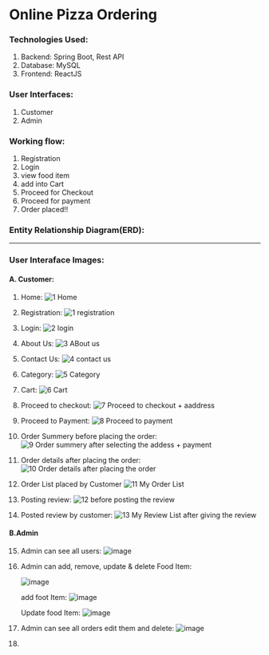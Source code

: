 <h1> Online Pizza Ordering </h1>

 <h3>Technologies Used:</h3>
 <ol>
    <li>Backend: Spring Boot, Rest API</li>
     <li>Database: MySQL</li>
     <li>Frontend: ReactJS</li>
   </ol>

 <h3>User Interfaces:</h3>
 <ol>
     <li>Customer</li>
     <li>Admin</li>
   </ol>
<!-- <br> -->
 <h3>Working flow:</h3>
  <ol>
    <li>Registration</li>
    <li>Login</li>
    <li>view food item </li>
    <li>add into Cart</li>
    <li>Proceed for Checkout</li>
    <li>Proceed for payment </li>
    <li> Order placed!!</li>
   </ol>

 <h3>Entity Relationship Diagram(ERD): </h3>
<hr>
<h3>User Interaface Images:</h3> 
<h4>A. Customer:</h4>

1. Home:
   ![1  Home](https://github.com/vipulmane6498/Online_Pizza_Ordering/assets/113690721/90865625-81a2-419e-acc5-89720bc0c4ae)

2. Registration:
   ![1  registration](https://github.com/vipulmane6498/Online_Pizza_Ordering/assets/113690721/8342d44e-7674-4019-adc1-09656a271006)

3. Login:
   ![2  login](https://github.com/vipulmane6498/Online_Pizza_Ordering/assets/113690721/9c3b5502-7b7a-46e8-a505-160e4544f550)

4. About Us:
   ![3  ABout us](https://github.com/vipulmane6498/Online_Pizza_Ordering/assets/113690721/e77fc177-0855-4cf5-9fb3-7e47b0ffca49)

5. Contact Us:
   ![4  contact us](https://github.com/vipulmane6498/Online_Pizza_Ordering/assets/113690721/84e44210-b331-4325-abfa-32c34e5d4f4b)

6. Category:
   ![5  Category](https://github.com/vipulmane6498/Online_Pizza_Ordering/assets/113690721/2fd24f8f-70c0-4981-8612-731b691eeb6c)

7. Cart:
   ![6  Cart](https://github.com/vipulmane6498/Online_Pizza_Ordering/assets/113690721/f654d363-4adb-44bd-9472-ebfca0380676)

8. Proceed to checkout:
   ![7  Proceed to checkout + aaddress](https://github.com/vipulmane6498/Online_Pizza_Ordering/assets/113690721/8750f179-7ca2-4e74-9539-7153ca3f480c)

9. Proceed to Payment:
   ![8  Proceed to payment](https://github.com/vipulmane6498/Online_Pizza_Ordering/assets/113690721/7c193138-a5e2-4a9e-8aa8-79f4fa77f8ab)

10. Order Summery before placing the order:
    ![9  Order summery after selecting the addess + payment](https://github.com/vipulmane6498/Online_Pizza_Ordering/assets/113690721/2c661c56-0240-43d7-b703-a4a6f8caa042)

11. Order details after placing the order:
    ![10  Order details after placing the order](https://github.com/vipulmane6498/Online_Pizza_Ordering/assets/113690721/5786c591-d258-4155-8746-addd0bc30b14)

12. Order List placed by Customer
 ![11  My Order List](https://github.com/vipulmane6498/Online_Pizza_Ordering/assets/113690721/132b47f0-d757-4c61-a24b-17a00baf26ea)

13. Posting review:
    ![12  before posting the review](https://github.com/vipulmane6498/Online_Pizza_Ordering/assets/113690721/e97ba41b-7834-4925-b7c9-dc44a5875909)

14. Posted review by customer:
    ![13  My Review List after giving the review](https://github.com/vipulmane6498/Online_Pizza_Ordering/assets/113690721/9af16a03-a847-4c4d-a821-d424930d4f0c)

 
<h4>B.Admin</h4>

15. Admin can see all users:
    ![image](https://github.com/vipulmane6498/Online_Pizza_Ordering/assets/113690721/b228e56e-4c2d-481f-81f5-34eb5a6683ad)

16. Admin can add, remove, update & delete Food Item:

    ![image](https://github.com/vipulmane6498/Online_Pizza_Ordering/assets/113690721/84c4dbdb-182c-411f-a83d-8d770d508147)

    
    add foot Item:
    ![image](https://github.com/vipulmane6498/Online_Pizza_Ordering/assets/113690721/d9548b31-1399-462b-9f50-f3b8c8a6a69d)


    Update food Item:
    ![image](https://github.com/vipulmane6498/Online_Pizza_Ordering/assets/113690721/704ce7c8-ba9e-4486-981e-14f3d6e4cbaa)

17. Admin can see all orders edit them and delete:
    ![image](https://github.com/vipulmane6498/Online_Pizza_Ordering/assets/113690721/acddf883-3c28-4284-ba16-24412aff45cf)

18. 




    

   



 
 
